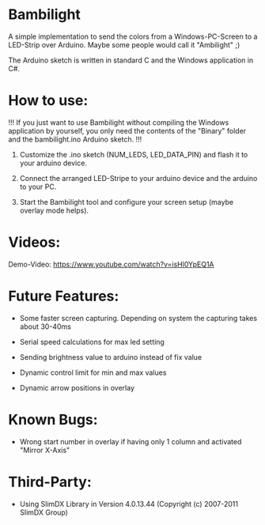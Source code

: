 # Bambilight

A simple implementation to send the colors from a Windows-PC-Screen to a LED-Strip over Arduino.
Maybe some people would call it "Ambilight" ;)

The Arduino sketch is written in standard C and the Windows application in C#.

How to use:
===========

!!! If you just want to use Bambilight without compiling the Windows application by yourself,
you only need the contents of the "Binary" folder and the bambilight.ino Arduino sketch. !!!

1. Customize the .ino sketch (NUM_LEDS, LED_DATA_PIN) and flash it to your arduino device.

2. Connect the arranged LED-Stripe to your arduino device and the arduino to your PC.

3. Start the Bambilight tool and configure your screen setup (maybe overlay mode helps).

Videos:
=======

Demo-Video: https://www.youtube.com/watch?v=isHl0YpEQ1A

Future Features:
================

- Some faster screen capturing. Depending on system the capturing takes about 30-40ms

- Serial speed calculations for max led setting

- Sending brightness value to arduino instead of fix value

- Dynamic control limit for min and max values

- Dynamic arrow positions in overlay


Known Bugs:
===========

- Wrong start number in overlay if having only 1 column and activated "Mirror X-Axis"


Third-Party:
============

- Using SlimDX Library in Version 4.0.13.44 (Copyright (c) 2007-2011 SlimDX Group)
